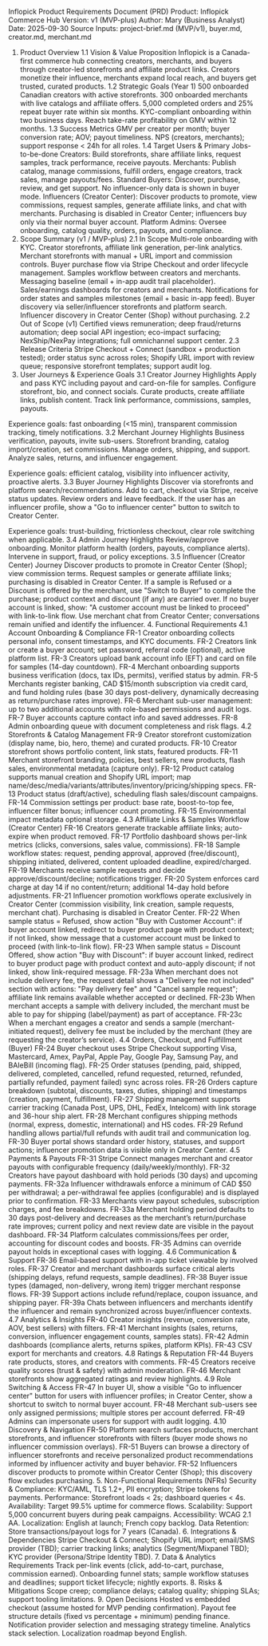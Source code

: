 Inflopick Product Requirements Document (PRD)
Product: Inflopick Commerce Hub
Version: v1 (MVP-plus)
Author: Mary (Business Analyst)
Date: 2025-09-30
Source Inputs: project-brief.md (MVP/v1), buyer.md, creator.md, merchant.md
1. Product Overview
1.1 Vision & Value Proposition
Inflopick is a Canada-first commerce hub connecting creators, merchants, and buyers through creator-led storefronts and affiliate product links. Creators monetize their influence, merchants expand local reach, and buyers get trusted, curated products.
1.2 Strategic Goals (Year 1)
500 onboarded Canadian creators with active storefronts.
300 onboarded merchants with live catalogs and affiliate offers.
5,000 completed orders and 25% repeat buyer rate within six months.
KYC-compliant onboarding within two business days.
Reach take-rate profitability on GMV within 12 months.
1.3 Success Metrics
GMV per creator per month; buyer conversion rate; AOV; payout timeliness.
NPS (creators, merchants); support response < 24h for all roles.
1.4 Target Users & Primary Jobs-to-be-done
Creators: Build storefronts, share affiliate links, request samples, track performance, receive payouts.
Merchants: Publish catalog, manage commissions, fulfill orders, engage creators, track sales, manage payouts/fees.
Standard Buyers: Discover, purchase, review, and get support. No influencer-only data is shown in buyer mode.
Influencers (Creator Center): Discover products to promote, view commissions, request samples, generate affiliate links, and chat with merchants. Purchasing is disabled in Creator Center; influencers buy only via their normal buyer account.
Platform Admins: Oversee onboarding, catalog quality, orders, payouts, and compliance.
2. Scope Summary (v1 / MVP-plus)
2.1 In Scope
Multi-role onboarding with KYC.
Creator storefronts, affiliate link generation, per-link analytics.
Merchant storefronts with manual + URL import and commission controls.
Buyer purchase flow via Stripe Checkout and order lifecycle management.
Samples workflow between creators and merchants.
Messaging baseline (email + in-app audit trail placeholder).
Sales/earnings dashboards for creators and merchants.
Notifications for order states and samples milestones (email + basic in-app feed).
Buyer discovery via seller/influencer storefronts and platform search.
Influencer discovery in Creator Center (Shop) without purchasing.
2.2 Out of Scope (v1)
Certified views remuneration; deep fraud/returns automation; deep social API ingestion; eco-impact surfacing; NexShip/NexPay integrations; full omnichannel support center.
2.3 Release Criteria
Stripe Checkout + Connect (sandbox + production tested); order status sync across roles; Shopify URL import with review queue; responsive storefront templates; support audit log.
3. User Journeys & Experience Goals
3.1 Creator Journey Highlights
Apply and pass KYC including payout and card-on-file for samples.
Configure storefront, bio, and connect socials.
Curate products, create affiliate links, publish content.
Track link performance, commissions, samples, payouts.

Experience goals: fast onboarding (<15 min), transparent commission tracking, timely notifications.
3.2 Merchant Journey Highlights
Business verification, payouts, invite sub-users.
Storefront branding, catalog import/creation, set commissions.
Manage orders, shipping, and support.
Analyze sales, returns, and influencer engagement.

Experience goals: efficient catalog, visibility into influencer activity, proactive alerts.
3.3 Buyer Journey Highlights
Discover via storefronts and platform search/recommendations.
Add to cart, checkout via Stripe, receive status updates.
Review orders and leave feedback.
If the user has an influencer profile, show a "Go to influencer center" button to switch to Creator Center.

Experience goals: trust-building, frictionless checkout, clear role switching when applicable.
3.4 Admin Journey Highlights
Review/approve onboarding.
Monitor platform health (orders, payouts, compliance alerts).
Intervene in support, fraud, or policy exceptions.
3.5 Influencer (Creator Center) Journey
Discover products to promote in Creator Center (Shop); view commission terms.
Request samples or generate affiliate links; purchasing is disabled in Creator Center.
If a sample is Refused or a Discount is offered by the merchant, use "Switch to Buyer" to complete the purchase; product context and discount (if any) are carried over.
If no buyer account is linked, show: "A customer account must be linked to proceed" with link-to-link flow.
Use merchant chat from Creator Center; conversations remain unified and identify the influencer.
4. Functional Requirements
4.1 Account Onboarding & Compliance
FR-1 Creator onboarding collects personal info, consent timestamps, and KYC documents. FR-2 Creators link or create a buyer account; set password, referral code (optional), active platform list. FR-3 Creators upload bank account info (EFT) and card on file for samples (14-day countdown). FR-4 Merchant onboarding supports business verification (docs, tax IDs, permits), verified status by admin. FR-5 Merchants register banking, CAD $15/month subscription via credit card, and fund holding rules (base 30 days post-delivery, dynamically decreasing as return/purchase rates improve). FR-6 Merchant sub-user management: up to two additional accounts with role-based permissions and audit logs. FR-7 Buyer accounts capture contact info and saved addresses. FR-8 Admin onboarding queue with document completeness and risk flags.
4.2 Storefronts & Catalog Management
FR-9 Creator storefront customization (display name, bio, hero, theme) and curated products. FR-10 Creator storefront shows portfolio content, link stats, featured products. FR-11 Merchant storefront branding, policies, best sellers, new products, flash sales, environmental metadata (capture only). FR-12 Product catalog supports manual creation and Shopify URL import; map name/desc/media/variants/attributes/inventory/pricing/shipping specs. FR-13 Product status (draft/active), scheduling flash sales/discount campaigns. FR-14 Commission settings per product: base rate, boost-to-top fee, influencer filter bonus; influencer count promoting. FR-15 Environmental impact metadata optional storage.
4.3 Affiliate Links & Samples Workflow (Creator Center)
FR-16 Creators generate trackable affiliate links; auto-expire when product removed. FR-17 Portfolio dashboard shows per-link metrics (clicks, conversions, sales value, commissions). FR-18 Sample workflow states: request, pending approval, approved (free/discount), shipping initiated, delivered, content uploaded deadline, expired/charged. FR-19 Merchants receive sample requests and decide approve/discount/decline; notifications trigger. FR-20 System enforces card charge at day 14 if no content/return; additional 14-day hold before adjustments. FR-21 Influencer promotion workflows operate exclusively in Creator Center (commission visibility, link creation, sample requests, merchant chat). Purchasing is disabled in Creator Center. FR-22 When sample status = Refused, show action "Buy with Customer Account": if buyer account linked, redirect to buyer product page with product context; if not linked, show message that a customer account must be linked to proceed (with link-to-link flow). FR-23 When sample status = Discount Offered, show action "Buy with Discount": if buyer account linked, redirect to buyer product page with product context and auto-apply discount; if not linked, show link-required message. FR-23a When merchant does not include delivery fee, the request detail shows a "Delivery fee not included" section with actions: "Pay delivery fee" and "Cancel sample request"; affiliate link remains available whether accepted or declined. FR-23b When merchant accepts a sample with delivery included, the merchant must be able to pay for shipping (label/payment) as part of acceptance. FR-23c When a merchant engages a creator and sends a sample (merchant-initiated request), delivery fee must be included by the merchant (they are requesting the creator’s service).
4.4 Orders, Checkout, and Fulfillment (Buyer)
FR-24 Buyer checkout uses Stripe Checkout supporting Visa, Mastercard, Amex, PayPal, Apple Pay, Google Pay, Samsung Pay, and BAIeBill (incoming flag). FR-25 Order statuses (pending, paid, shipped, delivered, completed, cancelled, refund requested, returned, refunded, partially refunded, payment failed) sync across roles. FR-26 Orders capture breakdown (subtotal, discounts, taxes, duties, shipping) and timestamps (creation, payment, fulfillment). FR-27 Shipping management supports carrier tracking (Canada Post, UPS, DHL, FedEx, Intelcom) with link storage and 36-hour ship alert. FR-28 Merchant configures shipping methods (normal, express, domestic, international) and HS codes. FR-29 Refund handling allows partial/full refunds with audit trail and communication log. FR-30 Buyer portal shows standard order history, statuses, and support actions; influencer promotion data is visible only in Creator Center.
4.5 Payments & Payouts
FR-31 Stripe Connect manages merchant and creator payouts with configurable frequency (daily/weekly/monthly). FR-32 Creators have payout dashboard with hold periods (30 days) and upcoming payments. FR-32a Influencer withdrawals enforce a minimum of CAD $50 per withdrawal; a per-withdrawal fee applies (configurable) and is displayed prior to confirmation. FR-33 Merchants view payout schedules, subscription charges, and fee breakdowns. FR-33a Merchant holding period defaults to 30 days post-delivery and decreases as the merchant’s return/purchase rate improves; current policy and next review date are visible in the payout dashboard. FR-34 Platform calculates commissions/fees per order, accounting for discount codes and boosts. FR-35 Admins can override payout holds in exceptional cases with logging.
4.6 Communication & Support
FR-36 Email-based support with in-app ticket viewable by involved roles. FR-37 Creator and merchant dashboards surface critical alerts (shipping delays, refund requests, sample deadlines). FR-38 Buyer issue types (damaged, non-delivery, wrong item) trigger merchant response flows. FR-39 Support actions include refund/replace, coupon issuance, and shipping payer. FR-39a Chats between influencers and merchants identify the influencer and remain synchronized across buyer/influencer contexts.
4.7 Analytics & Insights
FR-40 Creator insights (revenue, conversion rate, AOV, best sellers) with filters. FR-41 Merchant insights (sales, returns, conversion, influencer engagement counts, samples stats). FR-42 Admin dashboards (compliance alerts, returns spikes, platform KPIs). FR-43 CSV export for merchants and creators.
4.8 Ratings & Reputation
FR-44 Buyers rate products, stores, and creators with comments. FR-45 Creators receive quality scores (trust & safety) with admin moderation. FR-46 Merchant storefronts show aggregated ratings and review highlights.
4.9 Role Switching & Access
FR-47 In buyer UI, show a visible "Go to influencer center" button for users with influencer profiles; in Creator Center, show a shortcut to switch to normal buyer account. FR-48 Merchant sub-users see only assigned permissions; multiple stores per account deferred. FR-49 Admins can impersonate users for support with audit logging.
4.10 Discovery & Navigation
FR-50 Platform search surfaces products, merchant storefronts, and influencer storefronts with filters (buyer mode shows no influencer commission overlays). FR-51 Buyers can browse a directory of influencer storefronts and receive personalized product recommendations informed by influencer activity and buyer behavior. FR-52 Influencers discover products to promote within Creator Center (Shop); this discovery flow excludes purchasing.
5. Non-Functional Requirements (NFRs)
Security & Compliance: KYC/AML, TLS 1.2+, PII encryption; Stripe tokens for payments.
Performance: Storefront loads < 2s; dashboard queries < 4s.
Availability: Target 99.5% uptime for commerce flows.
Scalability: Support 5,000 concurrent buyers during peak campaigns.
Accessibility: WCAG 2.1 AA.
Localization: English at launch; French copy backlog.
Data Retention: Store transactions/payout logs for 7 years (Canada).
6. Integrations & Dependencies
Stripe Checkout & Connect; Shopify URL import; email/SMS provider (TBD); carrier tracking links; analytics (Segment/Mixpanel TBD); KYC provider (Persona/Stripe Identity TBD).
7. Data & Analytics Requirements
Track per-link events (click, add-to-cart, purchase, commission earned).
Onboarding funnel stats; sample workflow statuses and deadlines; support ticket lifecycle; nightly exports.
8. Risks & Mitigations
Scope creep; compliance delays; catalog quality; shipping SLAs; support tooling limitations.
9. Open Decisions
Hosted vs embedded checkout (assume hosted for MVP pending confirmation).
Payout fee structure details (fixed vs percentage + minimum) pending finance.
Notification provider selection and messaging strategy timeline.
Analytics stack selection.
Localization roadmap beyond English.

